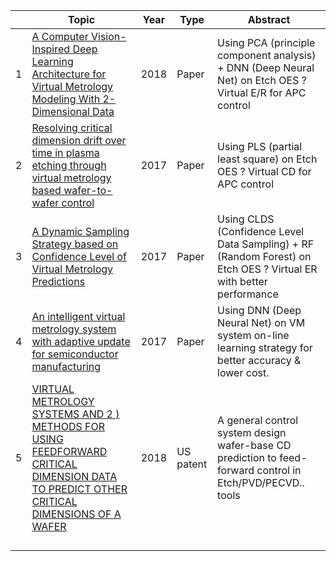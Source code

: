 

|      | Topic                                    | Year | Type      | Abstract                                 |
| ---- | ---------------------------------------- | ---- | --------- | ---------------------------------------- |
| 1    | [A Computer Vision-Inspired Deep Learning Architecture for Virtual Metrology Modeling With 2-Dimensional Data](https://goo.gl/mV7v96) | 2018 | Paper     | Using PCA (principle component analysis) + DNN (Deep Neural Net) on Etch OES ? Virtual E/R for APC control |
| 2    | [Resolving critical dimension drift over time in plasma etching through virtual metrology based wafer-to-wafer control](https://goo.gl/YV8Bch) | 2017 | Paper     | Using PLS (partial least square) on Etch OES ? Virtual CD for APC control |
| 3    | [A Dynamic Sampling Strategy based on Confidence Level of Virtual Metrology Predictions](https://goo.gl/oE6psu) | 2017 | Paper     | Using CLDS (Confidence Level Data Sampling) + RF (Random Forest) on Etch OES ? Virtual ER with better performance |
| 4    | [An intelligent virtual metrology system with adaptive update for semiconductor manufacturing](https://goo.gl/QYiofe) | 2017 | Paper     | Using DNN (Deep Neural Net) on VM system on-line learning strategy for better accuracy & lower cost. |
| 5    | [VIRTUAL METROLOGY SYSTEMS AND 2 ) METHODS FOR USING FEEDFORWARD CRITICAL DIMENSION DATA TO PREDICT OTHER CRITICAL DIMENSIONS OF A WAFER](https://goo.gl/fWPbpg) | 2018 | US patent | A general control system design wafer-base CD prediction to feed-forward control in Etch/PVD/PECVD.. tools |
|      |                                          |      |           |                                          |
|      |                                          |      |           |                                          |
|      |                                          |      |           |                                          |
|      |                                          |      |           |                                          |

